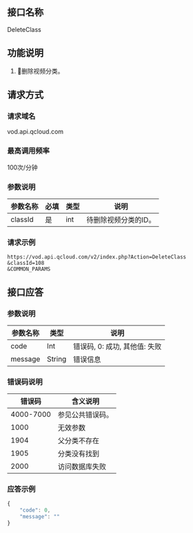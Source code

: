 ## 接口名称
DeleteClass

## 功能说明
1. 删除视频分类。

## 请求方式

### 请求域名
vod.api.qcloud.com

### 最高调用频率
100次/分钟

### 参数说明
| 参数名称 | 必填 | 类型 | 说明 |
|---------|---------|---------|---------|
| classId | 是 | int | 待删除视频分类的ID。 |

### 请求示例
```
https://vod.api.qcloud.com/v2/index.php?Action=DeleteClass
&classId=108
&COMMON_PARAMS
```
## 接口应答

### 参数说明
| 参数名称 | 类型 | 说明 |
|---------|---------|---------|
| code | Int | 错误码, 0: 成功, 其他值: 失败 |
| message | String | 错误信息 |

### 错误码说明
| 错误码 | 含义说明|
|---------|---------|
| 4000-7000 | 参见公共错误码。  |
| 1000 | 无效参数  |
| 1904 | 父分类不存在 |
| 1905 | 分类没有找到 |
| 2000 | 访问数据库失败  |

### 应答示例
```javascript
{
    "code": 0,
    "message": ""
}
```
